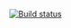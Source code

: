 [![Build status](https://ci.appveyor.com/api/projects/status/f1lytm3lu7fbo0d7?svg=true)](https://ci.appveyor.com/project/DAP2106/cardorder)
